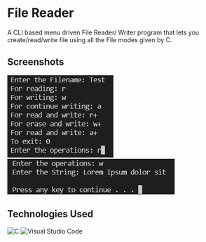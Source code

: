 # File Reader

A CLI based menu driven File Reader/ Writer program that lets you create/read/write file using all the File modes given by C.

## Screenshots

![Main Menu](./Screenshots/1.png)
![Section 2](./Screenshots/2.png)

## Technologies Used

![C](https://img.shields.io/badge/c-%2300599C.svg?style=for-the-badge&logo=c&logoColor=white)
![Visual Studio Code](https://img.shields.io/badge/Visual%20Studio%20Code-0078d7.svg?style=for-the-badge&logo=visual-studio-code&logoColor=white)
